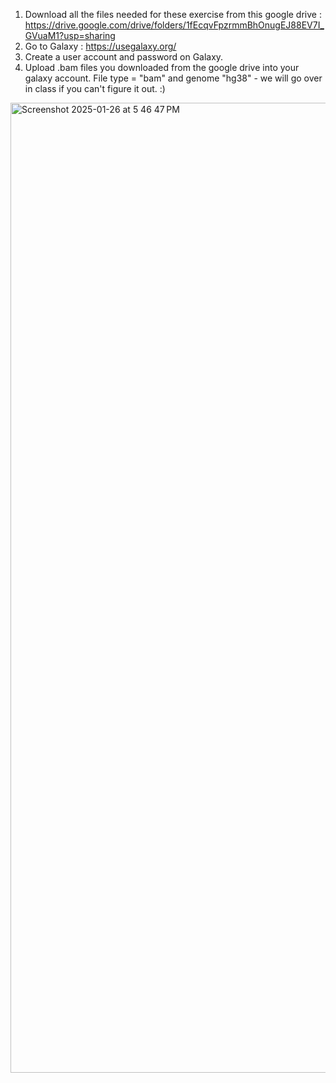 1. Download all the files needed for these exercise from this google drive : https://drive.google.com/drive/folders/1fEcqvFpzrmmBhOnugEJ88EV7I_GVuaM1?usp=sharing
2. Go to Galaxy : https://usegalaxy.org/
3. Create a user account and password on Galaxy.
4. Upload .bam files you downloaded from the google drive into your galaxy account. File type = "bam" and genome "hg38" - we will go over in class if you can't figure it out. :)
   
<img width="1552" alt="Screenshot 2025-01-26 at 5 46 47 PM" src="https://github.com/user-attachments/assets/f83afac5-c5a8-4840-ba02-2267789bd9ac" />

